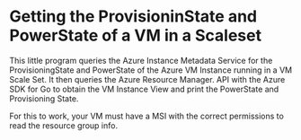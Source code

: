 # Getting the ProvisioninState and PowerState of a VM in a Scaleset

This little program queries the Azure Instance Metadata Service for the ProvisioningState and
PowerState of the Azure VM Instance running in a VM Scale Set. It then queries the Azure Resource 
Manager. API with the Azure SDK for Go to obtain the VM Instance View and print the PowerState and 
Provisioning State.

For this to work, your VM must have a MSI with the correct permissions to read the resource group
info.